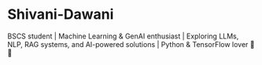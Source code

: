# Shivani-Dawani
BSCS student | Machine Learning &amp; GenAI enthusiast | Exploring LLMs, NLP, RAG systems, and AI-powered solutions | Python &amp; TensorFlow lover 🧠🚀
